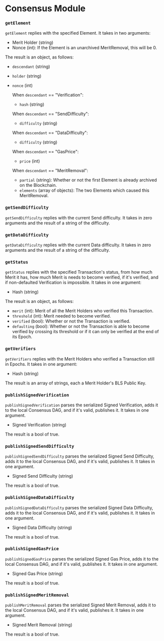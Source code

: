 # Consensus Module

### `getElement`

`getElement` replies with the specified Element. It takes in two arguments:
- Merit Holder (string)
- Nonce        (int):    If the Element is an unarchived MeritRemoval, this will be 0.

The result is an object, as follows:
- `descendant` (string)
- `holder`     (string)
- `nonce`      (int)

    When `descendant` == "Verification":
    - `hash` (string)

    When `descendant` == "SendDifficulty":
    - `difficulty` (string)

    When `descendant` == "DataDifficulty":
    - `difficulty` (string)

    When `descendant` == "GasPrice":
    - `price` (int)

    When `descendant` == "MeritRemoval":
    - `partial`  (string):           Whether or not the first Element is already archived on the Blockchain.
    - `elements` (array of objects): The two Elements which caused this MeritRemoval.

### `getSendDifficulty`

`getSendDifficulty` replies with the current Send difficulty. It takes in zero arguments and the result of a string of the difficulty.

### `getDataDifficulty`

`getDataDifficulty` replies with the current Data difficulty. It takes in zero arguments and the result of a string of the difficulty.

### `getStatus`

`getStatus` replies with the specified Transaction's status, from how much Merit it has, how much Merit is needs to become verified, if it's verified, and if non-defaulted Verification is impossible. It takes in one argument:
- Hash (string)

The result is an object, as follows:
- `merit`      (int):  Merit of all the Merit Holders who verified this Transaction.
- `threshold`  (int):  Merit needed to become verified.
- `verified`   (bool): Whether or not the Transaction is verified.
- `defaulting` (bool): Whether or not the Transaction is able to become verified by crossing its threshold or if it can only be verified at the end of its Epoch.

### `getVerifiers`

`getVerifiers` replies with the Merit Holders who verified a Transaction still in Epochs. It takes in one argument:
- Hash (string)

The result is an array of strings, each a Merit Holder's BLS Public Key.

### `publishSignedVerification`

`publishSignedVerification` parses the serialized Signed Verification, adds it to the local Consensus DAG, and if it's valid, publishes it. It takes in one argument.
- Signed Verification (string)

The result is a bool of true.

### `publishSignedSendDifficulty`

`publishSignedSendDifficulty` parses the serialized Signed Send Difficulty, adds it to the local Consensus DAG, and if it's valid, publishes it. It takes in one argument.
- Signed Send Difficulty (string)

The result is a bool of true.

### `publishSignedDataDifficulty`

`publishSignedDataDifficulty` parses the serialized Signed Data Difficulty, adds it to the local Consensus DAG, and if it's valid, publishes it. It takes in one argument.
- Signed Data Difficulty (string)

The result is a bool of true.

### `publishSignedGasPrice`

`publishSignedGasPrice` parses the serialized Signed Gas Price, adds it to the local Consensus DAG, and if it's valid, publishes it. It takes in one argument.
- Signed Gas Price (string)

The result is a bool of true.

### `publishSignedMeritRemoval`

`publishMeritRemoval` parses the serialized Signed Merit Removal, adds it to the local Consensus DAG, and if it's valid, publishes it. It takes in one argument.
- Signed Merit Removal (string)

The result is a bool of true.
